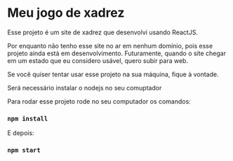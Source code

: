 # Meu jogo de xadrez

Esse projeto é um site de xadrez que desenvolvi usando ReactJS.

Por enquanto não tenho esse site no ar em nenhum domínio, pois esse projeto ainda está em desenvolvimento.
Futuramente, quando o site chegar em um estado que eu considero usável, quero subir para web.

Se você quiser tentar usar esse projeto na sua máquina, fique à vontade.

Será necessário instalar o nodejs no seu comuptador

Para rodar esse projeto rode no seu computador os comandos: 
### `npm install`

E depois:
### `npm start`

<!-- # Getting Started with Create React App -->
<!---->
<!-- This project was bootstrapped with [Create React App](https://github.com/facebook/create-react-app). -->
<!---->
<!-- ## Available Scripts -->
<!---->
<!-- In the project directory, you can run: -->
<!---->
<!-- ### `npm start` -->
<!---->
<!-- Runs the app in the development mode.\ -->
<!-- Open [http://localhost:3000](http://localhost:3000) to view it in your browser. -->
<!---->
<!-- The page will reload when you make changes.\ -->
<!-- You may also see any lint errors in the console. -->
<!---->
<!-- ### `npm test` -->
<!---->
<!-- Launches the test runner in the interactive watch mode.\ -->
<!-- See the section about [running tests](https://facebook.github.io/create-react-app/docs/running-tests) for more information. -->
<!---->
<!-- ### `npm run build` -->
<!---->
<!-- Builds the app for production to the `build` folder.\ -->
<!-- It correctly bundles React in production mode and optimizes the build for the best performance. -->
<!---->
<!-- The build is minified and the filenames include the hashes.\ -->
<!-- Your app is ready to be deployed! -->
<!---->
<!-- See the section about [deployment](https://facebook.github.io/create-react-app/docs/deployment) for more information. -->
<!---->
<!-- ### `npm run eject` -->
<!---->
<!-- **Note: this is a one-way operation. Once you `eject`, you can't go back!** -->
<!---->
<!-- If you aren't satisfied with the build tool and configuration choices, you can `eject` at any time. This command will remove the single build dependency from your project. -->
<!---->
<!-- Instead, it will copy all the configuration files and the transitive dependencies (webpack, Babel, ESLint, etc) right into your project so you have full control over them. All of the commands except `eject` will still work, but they will point to the copied scripts so you can tweak them. At this point you're on your own. -->
<!---->
<!-- You don't have to ever use `eject`. The curated feature set is suitable for small and middle deployments, and you shouldn't feel obligated to use this feature. However we understand that this tool wouldn't be useful if you couldn't customize it when you are ready for it. -->
<!---->
<!-- ## Learn More -->
<!---->
<!-- You can learn more in the [Create React App documentation](https://facebook.github.io/create-react-app/docs/getting-started). -->
<!---->
<!-- To learn React, check out the [React documentation](https://reactjs.org/). -->
<!---->
<!-- ### Code Splitting -->
<!---->
<!-- This section has moved here: [https://facebook.github.io/create-react-app/docs/code-splitting](https://facebook.github.io/create-react-app/docs/code-splitting) -->
<!---->
<!-- ### Analyzing the Bundle Size -->
<!---->
<!-- This section has moved here: [https://facebook.github.io/create-react-app/docs/analyzing-the-bundle-size](https://facebook.github.io/create-react-app/docs/analyzing-the-bundle-size) -->
<!---->
<!-- ### Making a Progressive Web App -->
<!---->
<!-- This section has moved here: [https://facebook.github.io/create-react-app/docs/making-a-progressive-web-app](https://facebook.github.io/create-react-app/docs/making-a-progressive-web-app) -->
<!---->
<!-- ### Advanced Configuration -->
<!---->
<!-- This section has moved here: [https://facebook.github.io/create-react-app/docs/advanced-configuration](https://facebook.github.io/create-react-app/docs/advanced-configuration) -->
<!---->
<!-- ### Deployment -->
<!---->
<!-- This section has moved here: [https://facebook.github.io/create-react-app/docs/deployment](https://facebook.github.io/create-react-app/docs/deployment) -->
<!---->
<!-- ### `npm run build` fails to minify -->
<!---->
<!-- This section has moved here: [https://facebook.github.io/create-react-app/docs/troubleshooting#npm-run-build-fails-to-minify](https://facebook.github.io/create-react-app/docs/troubleshooting#npm-run-build-fails-to-minify) -->
